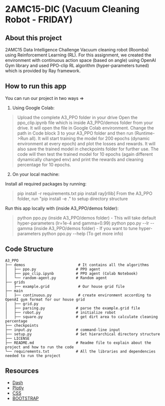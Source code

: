 # 2AMC15-DIC (Vacuum Cleaning Robot - FRIDAY)

## About this project
2AMC15 Data Intelligence Challenge Vacuum cleaning robot (Roomba) using Reinforcement Learning (RL). For this assignment, we 
created the environment with continuous action space (based on angle) using OpenAI Gym library and used PPO-clip RL algorithm
(hyper-parameters tuned) which is provided by Ray framework.

## How to run this app
You can run our project in two ways =>

1) Using Google Colab:

> Upload the complete A3_PPO folder in your drive
> Open the ppo_clip.ipynb file which is inside A3_PPO/demos folder from your drive.
> It will open the file in Google Colab environment. Change the path in Code block 3 to your A3_PPO folder
and then run (Runtime->Run all). It will start training the model for 200 epochs (dynamic environment at every epoch) and 
plot the losses and rewards. It will also save the trained model in checkpoints folder for further use. The code will then 
test the trained model for 10 epochs (again different dynamically changed env) and print the rewards and cleaning percentage
for 10 epochs.

2) On your local machine:

Install all required packages by running:

> pip install -r requirements.txt
> pip install ray[rllib]
> From the A3_PPO folder, run "pip install -e ." to setup directory structure

Run this app locally with (inside A3_PPO/demos folder):

> python ppo.py (inside A3_PPO/demos folder) - This will take default hyper-parameters (lr=1e-4 and gamma=0.99)
> python ppo.py --lr <learning-rate> --gamma <gamma> (inside A3_PPO/demos folder) - If you want to tune hyper-parameters
> python ppo.py --help (To get more info)

## Code Structure

    A3_PPO
    ├── demos                        # It contains all the algorithms
    │   ├── ppo.py                  # PPO agent
    │   ├── ppo_clip.ipynb          # PPO agent (Colab Notebook)
    │   └── random-agent.py         # Random agent
    ├── grids                      
    │   ├── example.grid             # Our house grid file
    ├── main                        
    │   ├── continuous.py            # create environment according to OpenAI gym format for our house grid
    │   ├── grid.py                  
    │   ├── parsing.py              # parse the example.grid file
    │   ├── robot.py                # initialize robot
    │   ├── square.py               # get dirt area to calculate cleaning percentage
    ├── checkpoints
    ├── input.py                    # command-line input
    ├── setup.py                    # Set hierarchical directory structure
    ├── LICENSE                    
    ├── README.md                   # Readme file to explain about the project and how to run the code
    └── requirements.txt            # All the libraries and dependencies needed to run the project

## Resources

* [Dash](https://dash.plotly.com/)
* [Plotly](https://plotly.com/python/)
* [CSS](https://codepen.io/chriddyp/pen/bWLwgP.css)
* [BOOTSTRAP](https://bootswatch.com/lux/)